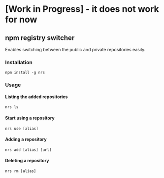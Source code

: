 # [Work in Progress] - it does not work for now

## npm registry switcher

Enables switching between the public and private repositories easily.

### Installation

```
npm install -g nrs
```

### Usage

#### Listing the added repositories

```
nrs ls
```

#### Start using a repository

```
nrs use [alias]
```

#### Adding a repository

```
nrs add [alias] [url]
```

#### Deleting a repository

```
nrs rm [alias]
```
